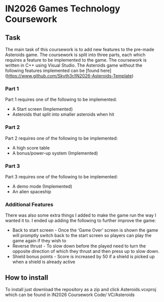 # IN2026 Games Technology Coursework
## Task
The main task of this coursework is to add new features to the pre-made Asteroids game.  The coursework is split into three parts, each which requires a feature to be implemented to the game. The coursework is written in C++ using Visual Studio. The Asteroids game without the following features implemented can be [found here] (https://www.github.com/Skyth3r/IN2026-Asteroids-Template)

### Part 1
Part 1 requires one of the following to be implemented:
* A Start screen (Implemented)
* Asteroids that split into smaller asteroids when hit

### Part 2
Part 2 requires one of the following to be implemented:
* A high score table
* A bonus/power-up system (Implemented)

### Part 3
Part 3 requires one of the following to be implemented:
* A demo mode (Implemented)
* An alien spaceship

### Additional Features
There was also some extra things I added to make the game run the way I wanted it to. I ended up adding the following to further improve the game:
* Back to start screen - Once the ‘Game Over’ screen is shown the game will promptly switch back to the start screen so players can play the game again if they wish to
* Reverse thrust - To slow down before the played need to turn the opposite direction of which they thrust and then press up to slow down.
* Shield bonus points -  Score is increased by 50 if a shield is picked up when a shield is already active

## How to install
To install just download the repository as a zip and click Asteroids.vcxproj which can be found in IN2026 Coursework Code/ VC/Asteroids
